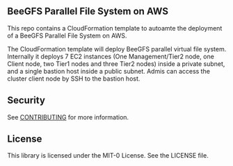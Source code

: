 ## BeeGFS Parallel File System on AWS  

This repo contains a CloudFormation template to autoamte the deployment of a BeeGFS Parallel File System on AWS. 

The CloudFormation template will deploy BeeGFS parallel virtual file system. Internally it deploys 7 EC2 instances (One Management/Tier2 node, one Client node, two Tier1 nodes and three Tier2 nodes) inside a private subnet, and a single bastion host inside a public subnet. Admis can access the cluster client node by SSH to the bastion host. 


## Security

See [CONTRIBUTING](CONTRIBUTING.md#security-issue-notifications) for more information.

## License

This library is licensed under the MIT-0 License. See the LICENSE file.

